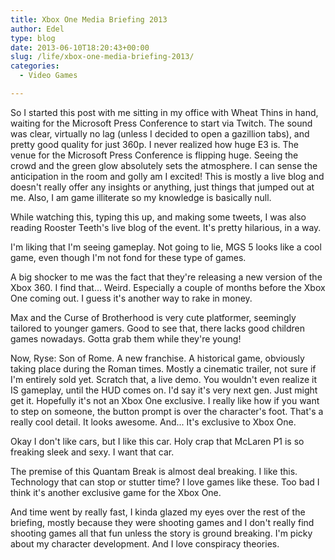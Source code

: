 ```yaml
---
title: Xbox One Media Briefing 2013
author: Edel
type: blog
date: 2013-06-10T18:20:43+00:00
slug: /life/xbox-one-media-briefing-2013/
categories:
  - Video Games

---
```

So I started this post with me sitting in my office with Wheat Thins in hand, waiting for the Microsoft Press Conference to start via Twitch. The sound was clear, virtually no lag (unless I decided to open a gazillion tabs), and pretty good quality for just 360p. I never realized how huge E3 is. The venue for the Microsoft Press Conference is flipping huge. Seeing the crowd and the green glow absolutely sets the atmosphere. I can sense the anticipation in the room and golly am I excited! This is mostly a live blog and doesn't really offer any insights or anything, just things that jumped out at me. Also, I am game illiterate so my knowledge is basically null. 

While watching this, typing this up, and making some tweets, I was also reading Rooster Teeth's live blog of the event. It's pretty hilarious, in a way.

I'm liking that I'm seeing gameplay. Not going to lie, MGS 5 looks like a cool game, even though I'm not fond for these type of games.

A big shocker to me was the fact that they're releasing a new version of the Xbox 360. I find that... Weird. Especially a couple of months before the Xbox One coming out. I guess it's another way to rake in money.

Max and the Curse of Brotherhood is very cute platformer, seemingly tailored to younger gamers. Good to see that, there lacks good children games nowadays. Gotta grab them while they're young!

Now, Ryse: Son of Rome. A new franchise. A historical game, obviously taking place during the Roman times. Mostly a cinematic trailer, not sure if I'm entirely sold yet. Scratch that, a live demo. You wouldn't even realize it IS gameplay, until the HUD comes on. I'd say it's very next gen. Just might get it. Hopefully it's not an Xbox One exclusive. I really like how if you want to step on someone, the button prompt is over the character's foot. That's a really cool detail. It looks awesome. And... It's exclusive to Xbox One.

Okay I don't like cars, but I like this car. Holy crap that McLaren P1 is so freaking sleek and sexy. I want that car.

The premise of this Quantam Break is almost deal breaking. I like this. Technology that can stop or stutter time? I love games like these. Too bad I think it's another exclusive game for the Xbox One.

And time went by really fast, I kinda glazed my eyes over the rest of the briefing, mostly because they were shooting games and I don't really find shooting games all that fun unless the story is ground breaking. I'm picky about my character development. And I love conspiracy theories.



